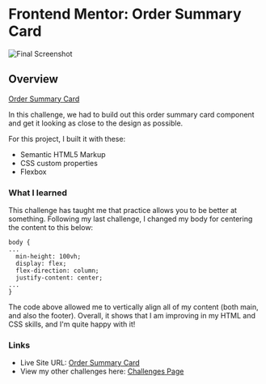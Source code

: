 # Frontend Mentor: Order Summary Card

![Final Screenshot](./images/005_final.png)

## Overview

[Order Summary Card](https://www.frontendmentor.io/challenges/order-summary-component-QlPmajDUj)

In this challenge, we had to build out this order summary card component and get it looking as close to the design as possible.

For this project, I built it with these:

- Semantic HTML5 Markup
- CSS custom properties
- Flexbox

### What I learned

This challenge has taught me that practice allows you to be better at something. Following my last challenge, I changed my body for centering the content to this below:

```
body {
...
  min-height: 100vh;
  display: flex;
  flex-direction: column;
  justify-content: center;
...
}
```

The code above allowed me to vertically align all of my content (both main, and also the footer). Overall, it shows that I am improving in my HTML and CSS skills, and I'm quite happy with it!

### Links

- Live Site URL: [Order Summary Card](https://frontendmentor-05-order-summary-component.vercel.app/)
- View my other challenges here: [Challenges Page](https://frontendmentor-00-main.vercel.app/)
